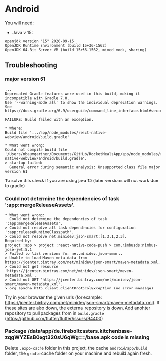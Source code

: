 # Android

You will need:

- Java v 15:

```
openjdk version "15" 2020-09-15
OpenJDK Runtime Environment (build 15+36-1562)
OpenJDK 64-Bit Server VM (build 15+36-1562, mixed mode, sharing)
```


## Troubleshooting

### major version 61

```
...
Deprecated Gradle features were used in this build, making it incompatible with Gradle 7.0.
Use '--warning-mode all' to show the individual deprecation warnings.
See https://docs.gradle.org/6.9/userguide/command_line_interface.html#sec:command_line_warnings

FAILURE: Build failed with an exception.

* Where:
Build file '.../app/node_modules/react-native-webview/android/build.gradle'

* What went wrong:
Could not compile build file '/Users/nbaumgartner/Documents/GitHub/RocketMealsApp/app/node_modules/react-native-webview/android/build.gradle'.
> startup failed:
  General error during semantic analysis: Unsupported class file major version 61
```

To solve this check if you are using java 15 (later versions will not work due to gradle)


### Could not determine the dependencies of task ':app:mergeReleaseAssets'.

```
* What went wrong:
  Could not determine the dependencies of task ':app:mergeReleaseAssets'.
> Could not resolve all task dependencies for configuration ':app:releaseRuntimeClasspath'.
> Could not resolve net.minidev:json-smart:[1.3.1,2.3].
Required by:
project :app > project :react-native-code-push > com.nimbusds:nimbus-jose-jwt:5.1
> Failed to list versions for net.minidev:json-smart.
> Unable to load Maven meta-data from https://jcenter.bintray.com/net/minidev/json-smart/maven-metadata.xml.
> Could not get resource 'https://jcenter.bintray.com/net/minidev/json-smart/maven-metadata.xml'.
> Could not GET 'https://jcenter.bintray.com/net/minidev/json-smart/maven-metadata.xml'.
> org.apache.http.client.ClientProtocolException (no error message)
```

Try in your browser the given urls (for example: https://jcenter.bintray.com/net/minidev/json-smart/maven-metadata.xml).
If these sites are also down, the external repository is down.
Add anohter repository to pull packages from in `build.gradle` (https://github.com/flutter/flutter/issues/94400)


### Package /data/app/de.fireboltcasters.kitchenbase-zqgWYZEsB0ogt320sU6qWg==/base.apk code is missing

Delete `.expo-cache` folder in this project, the cache `android/app/build` folder, the `gradle` cache folder on your machine and rebuild again fresh.
